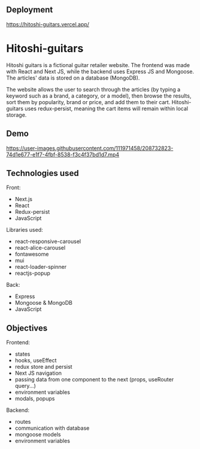 ## Deployment
https://hitoshi-guitars.vercel.app/

# Hitoshi-guitars

Hitoshi guitars is a fictional guitar retailer website. The frontend was made with React and Next JS, while the backend uses Express JS and Mongoose.
The articles' data is stored on a database (MongoDB).

The website allows the user to search through the articles (by typing a keyword such as a brand, a category, or a model), then browse the results, sort them by popularity, brand or price, and add them to their cart.
Hitoshi-guitars uses redux-persist, meaning the cart items will remain within local storage.

## Demo

https://user-images.githubusercontent.com/111971458/208732823-74d1e677-e1f7-4fbf-8538-f3c4f37bd1d7.mp4

## Technologies used

Front:
+ Next.js
+ React
+ Redux-persist
+ JavaScript

Libraries used:
+ react-responsive-carousel
+ react-alice-carousel
+ fontawesome
+ mui
+ react-loader-spinner
+ reactjs-popup

Back:
+ Express
+ Mongoose & MongoDB
+ JavaScript


## Objectives

Frontend:
+ states
+ hooks, useEffect
+ redux store and persist
+ Next JS navigation
+ passing data from one component to the next (props, useRouter query...)
+ environment variables
+ modals, popups

Backend:
+ routes
+ communication with database
+ mongoose models
+ environment variables
